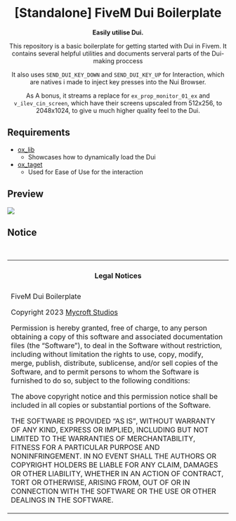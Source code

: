<h1 align='center'>[Standalone] FiveM Dui Boilerplate </a></h1><p align='center'><b>Easily utilise Dui.</b></h5>

<div align="center">
This repository is a basic boilerplate for getting started
with Dui in Fivem. It contains several helpful utilities and
documents serveral parts of the Dui-making proccess

It also uses `SEND_DUI_KEY_DOWN` and `SEND_DUI_KEY_UP` for Interaction,
which are natives i made to inject key presses into the Nui Browser.

As A bonus, it streams a replace for `ex_prop_monitor_01_ex` and 
`v_ilev_cin_screen`, which have their screens upscaled from 512x256,
to 2048x1024, to give u much higher quality feel to the Dui.
</div>

## Requirements
- [ox_lib](https://github.com/overextended/ox_lib)
    - Showcases how to dynamically load the Dui
- [ox_taget](https://github.com/overextended/ox_target) 
    - Used for Ease of Use for the interaction

## Preview

![](https://www.youtube.com/watch?v=oDJYPvRLcWM)

## Notice

<br>
<table><tr><td><h4 align='center'>Legal Notices</h4></tr></td>
<tr><td>
FiveM Dui Boilerplate

 Copyright 2023 [Mycroft Studios](https://github.com/Mycroft-Studios)

Permission is hereby granted, free of charge, to any person obtaining a copy of this software
and associated documentation files (the “Software”), to deal in the Software without restriction,
including without limitation the rights to use, copy, modify, merge, publish, distribute, sublicense,
and/or sell copies of the Software, and to permit persons to whom the Software is furnished to do so,
subject to the following conditions:

The above copyright notice and this permission notice shall be included in all copies or substantial portions of the Software.

THE SOFTWARE IS PROVIDED “AS IS”, WITHOUT WARRANTY OF ANY KIND,
EXPRESS OR IMPLIED, INCLUDING BUT NOT LIMITED TO THE WARRANTIES OF MERCHANTABILITY,
FITNESS FOR A PARTICULAR PURPOSE AND NONINFRINGEMENT.
IN NO EVENT SHALL THE AUTHORS OR COPYRIGHT HOLDERS BE LIABLE FOR ANY CLAIM, DAMAGES OR OTHER LIABILITY,
WHETHER IN AN ACTION OF CONTRACT, TORT OR OTHERWISE, ARISING FROM,
OUT OF OR IN CONNECTION WITH THE SOFTWARE OR THE USE OR OTHER DEALINGS IN THE SOFTWARE.
</td></tr></table>

